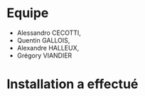 # Equipe

* Alessandro CECOTTI,
* Quentin GALLOIS,
* Alexandre HALLEUX,
* Grégory VIANDIER

# Installation a effectué

